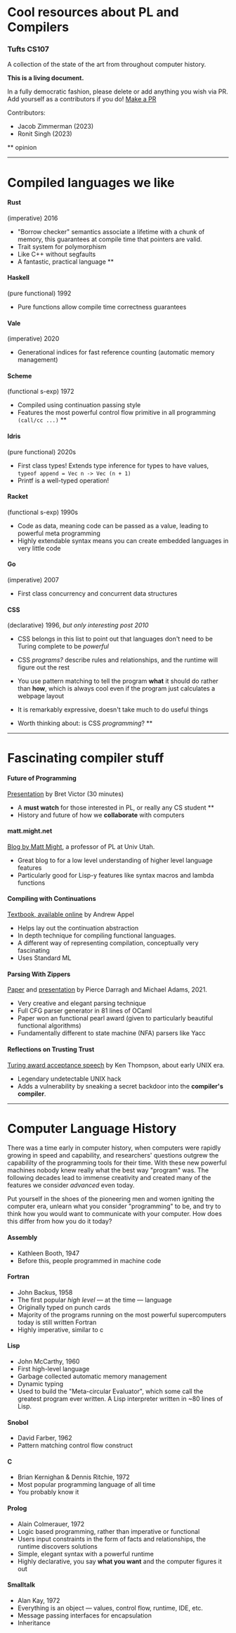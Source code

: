 # Cool resources about PL and Compilers
### Tufts CS107

A collection of the state of the art from throughout computer history.

**This is a living document.**

In a fully democratic fashion, please delete or add anything you wish via PR.
Add yourself as a contributors if you do!
[Make a PR](https://github.com/jzimmerman135/CS107-resources)

Contributors: 
- Jacob Zimmerman (2023)
- Ronit Singh (2023)

\*\* opinion

------------

# Compiled languages we like

#### Rust 
(imperative) 2016

- "Borrow checker" semantics associate a lifetime with a chunk of memory, this guarantees at compile time that pointers are valid.
- Trait system for polymorphism
- Like C++ without segfaults
- A fantastic, practical language \*\*

#### Haskell 
(pure functional) 1992

- Pure functions allow compile time correctness guarantees

#### Vale 
(imperative) 2020

- Generational indices for fast reference counting (automatic memory management)

#### Scheme
(functional s-exp) 1972

- Compiled using continuation passing style
- Features the most powerful control flow primitive in all programming `(call/cc ...)` \*\*

#### Idris 
(pure functional) 2020s

- First class types! Extends type inference for types to have values, `typeof append = Vec n -> Vec (n + 1)` 
- Printf is a well-typed operation!

#### Racket 

(functional s-exp) 1990s

- Code as data, meaning code can be passed as a value, leading to powerful meta programming
- Highly extendable syntax means you can create embedded languages in very little code

#### Go 

(imperative) 2007

- First class concurrency and concurrent data structures

#### CSS 

(declarative) 1996, *but only interesting post 2010*

- CSS belongs in this list to point out that languages don't need to be Turing complete to be *powerful*
- CSS *programs?* describe rules and relationships, and the runtime will figure out the rest
- You use pattern matching to tell the program **what** it should do rather than **how**, 
  which is always cool even if the program just calculates a webpage layout
- It is remarkably expressive, doesn't take much to do useful things

- Worth thinking about: is CSS *programming*? \*\*

--------

# Fascinating compiler stuff

#### Future of Programming 

[Presentation](https://www.youtube.com/watch?v=8pTEmbeENF4&t=2s) by Bret Victor (30 minutes)

- A **must watch** for those interested in PL, or really any CS student \*\*
- History and future of how we **collaborate** with computers

#### matt.might.net

[Blog by Matt Might](matt.might.net), a professor of PL at Univ Utah.

- Great blog to for a low level understanding of higher level language features
- Particularly good for Lisp-y features like syntax macros and lambda functions

#### Compiling with Continuations

[Textbook, available online](https://www.cambridge.org/core/books/compiling-with-continuations/7CA9C36DCE78AD82218E745F43A4E740) by Andrew Appel

- Helps lay out the continuation abstraction 
- In depth technique for compiling functional languages.
- A different way of representing compilation, conceptually very fascinating
- Uses Standard ML

#### Parsing With Zippers

[Paper](https://michaeldadams.org/papers/parsing-with-zippers/parsing-with-zippers.pdf)
and [presentation](https://www.youtube.com/watch?v=6Wi-Kc6LDhc) by Pierce Darragh and Michael Adams, 2021.

- Very creative and elegant parsing technique
- Full CFG parser generator in 81 lines of OCaml
- Paper won an functional pearl award (given to particularly beautiful functional algorithms)
- Fundamentally different to state machine (NFA) parsers like Yacc

#### Reflections on Trusting Trust 

[Turing award acceptance speech](https://www.win.tue.nl/~aeb/linux/hh/thompson/trust.html) by Ken Thompson, about early UNIX era.

- Legendary undetectable UNIX hack
- Adds a vulnerability by sneaking a secret backdoor into the **compiler's compiler**.

--------

# Computer Language History

There was a time early in computer history, when computers were rapidly growing in speed and capability, and researchers' questions outgrew the 
capabililty of the programming tools for their time.
With these new powerful machines nobody knew really what the best way "program" was. The following decades lead to immense creativity
and created many of the features we consider *advanced* even today.

Put yourself in the shoes of the pioneering men and women igniting the computer era,
unlearn what you consider "programming" to be,
and try to think how you would want to communicate with your computer. How does this differ from how you do it today?

#### Assembly 
- Kathleen Booth, 1947
- Before this, people programmed in machine code

#### Fortran
- John Backus, 1958
- The first popular *high level* — at the time — language 
- Originally typed on punch cards
- Majority of the programs running on the most powerful supercomputers today is still written Fortran
- Highly imperative, similar to c

#### Lisp 
- John McCarthy, 1960
- First high-level language
- Garbage collected automatic memory management
- Dynamic typing
- Used to build the "Meta-circular Evaluator", which some call the greatest program ever written. A Lisp interpreter written in ~80 lines of Lisp.

#### Snobol
- David Farber, 1962
- Pattern matching control flow construct

#### C
- Brian Kernighan & Dennis Ritchie, 1972
- Most popular programming language of all time
- You probably know it

#### Prolog
- Alain Colmerauer, 1972
- Logic based programming, rather than imperative or functional
- Users input constraints in the form of facts and relationships, the runtime discovers solutions
- Simple, elegant syntax with a powerful runtime
- Highly declarative, you say **what you want** and the computer figures it out

#### Smalltalk
- Alan Kay, 1972
- Everything is an object — values, control flow, runtime, IDE, etc.
- Message passing interfaces for encapsulation
- Inheritance
